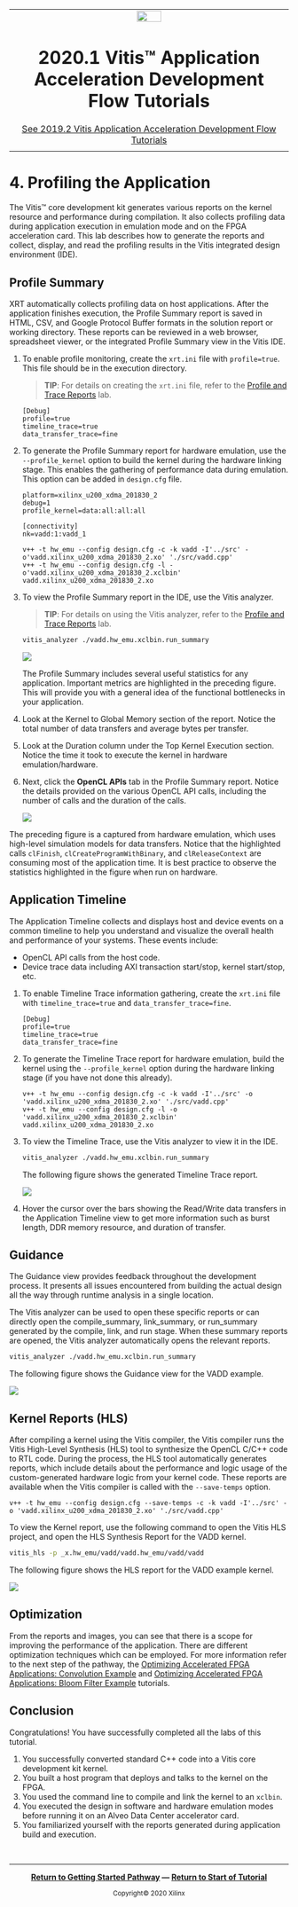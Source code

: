 ﻿<table class="sphinxhide">
 <tr>
   <td align="center"><img src="https://www.xilinx.com/content/dam/xilinx/imgs/press/media-kits/corporate/xilinx-logo.png" width="30%"/><h1>2020.1 Vitis™ Application Acceleration Development Flow Tutorials</h1>
   <a href="https://github.com/Xilinx/Vitis-Tutorials/branches/all">See 2019.2 Vitis Application Acceleration Development Flow Tutorials</a>
   </td>
 </tr>
 <tr>
 <td>
 </td>
 </tr>
</table>

# 4. Profiling the Application

The Vitis™ core development kit generates various reports on the kernel resource and performance during compilation. It also collects profiling data during application execution in emulation mode and on the FPGA acceleration card. This lab describes how to generate the reports and collect, display, and read the profiling results in the Vitis integrated design environment (IDE).

## Profile Summary

XRT automatically collects profiling data on host applications. After the application finishes execution, the Profile Summary report is saved in HTML, CSV, and Google Protocol Buffer formats in the solution report or working directory. These reports can be reviewed in a web browser, spreadsheet viewer, or the integrated Profile Summary view in the Vitis IDE.

1. To enable profile monitoring, create the `xrt.ini` file with `profile=true`. This file should be in the execution directory.
   >**TIP**: For details on creating the `xrt.ini` file, refer to the [Profile and Trace Reports](../03_essential-concepts/ProfileAndTraceReports.md) lab.

   ```
   [Debug]
   profile=true
   timeline_trace=true
   data_transfer_trace=fine
   ```

2. To generate the Profile Summary report for hardware emulation, use the `--profile_kernel` option to build the kernel during the hardware linking stage. This enables the gathering of performance data during emulation. This option can be added in `design.cfg` file.

   ```
   platform=xilinx_u200_xdma_201830_2
   debug=1
   profile_kernel=data:all:all:all

   [connectivity]
   nk=vadd:1:vadd_1
   ```

   ```
   v++ -t hw_emu --config design.cfg -c -k vadd -I'../src' -o'vadd.xilinx_u200_xdma_201830_2.xo' './src/vadd.cpp'
   v++ -t hw_emu --config design.cfg -l -o'vadd.xilinx_u200_xdma_201830_2.xclbin' vadd.xilinx_u200_xdma_201830_2.xo
   ```

3. To view the Profile Summary report in the IDE, use the Vitis analyzer.

   >**TIP**: For details on using the Vitis analyzer, refer to the [Profile and Trace Reports](../03_essential-concepts/ProfileAndTraceReports.md) lab.

   ```bash
   vitis_analyzer ./vadd.hw_emu.xclbin.run_summary
   ```

   ![](./images/profile_summary_vitis.png)

   The Profile Summary includes several useful statistics for any application. Important metrics are highlighted in the preceding figure. This will provide you with a general idea of the functional bottlenecks in your application.

4. Look at the Kernel to Global Memory section of the report. Notice the total number of data transfers and average bytes per transfer.

5. Look at the Duration column under the Top Kernel Execution section. Notice the time it took to execute the kernel in hardware emulation/hardware.

6. Next, click the **OpenCL APIs** tab in the Profile Summary report. Notice the details provided on the various OpenCL API calls, including the number of calls and the duration of the calls.

   ![](./images/profile_summary_vitis_2.png)

The preceding figure is a captured from hardware emulation, which uses high-level simulation models for data transfers. Notice that the  highlighted calls `clFinish`, `clCreateProgramWithBinary`, and `clReleaseContext` are consuming most of the application time. It is best practice to observe the statistics highlighted in the figure when run on hardware.

## Application Timeline

The Application Timeline collects and displays host and device events on a common timeline to help you understand and visualize the overall health and performance of your systems. These events include:

* OpenCL API calls from the host code.
* Device trace data including AXI transaction start/stop, kernel start/stop, etc.

1. To enable Timeline Trace information gathering, create the `xrt.ini` file with `timeline_trace=true` and `data_transfer_trace=fine`.

   ```
   [Debug]
   profile=true
   timeline_trace=true
   data_transfer_trace=fine
   ```

2. To generate the Timeline Trace report for hardware emulation, build the kernel using the `--profile_kernel` option during the hardware linking stage (if you have not done this already).

   ```
   v++ -t hw_emu --config design.cfg -c -k vadd -I'../src' -o 'vadd.xilinx_u200_xdma_201830_2.xo' './src/vadd.cpp'
   v++ -t hw_emu --config design.cfg -l -o 'vadd.xilinx_u200_xdma_201830_2.xclbin' vadd.xilinx_u200_xdma_201830_2.xo
   ```

3. To view the Timeline Trace, use the Vitis analyzer to view it in the IDE.

   ```bash
   vitis_analyzer ./vadd.hw_emu.xclbin.run_summary
   ```

   The following figure shows the generated Timeline Trace report.

   ![](./images/timeline_trace_vitis.png)

4. Hover the cursor over the bars showing the Read/Write data transfers in the Application Timeline view to get more information such as burst length, DDR memory resource, and duration of transfer.

## Guidance

The Guidance view provides feedback throughout the development process. It presents all issues encountered from building the actual design all the way through runtime analysis in a single location.

The Vitis analyzer can be used to open these specific reports or can directly open the compile_summary, link_summary, or run_summary generated by the compile, link, and run stage. When these summary reports are opened, the Vitis analyzer automatically opens the relevant reports.

   ```bash
   vitis_analyzer ./vadd.hw_emu.xclbin.run_summary
   ```

The following figure shows the Guidance view for the VADD example.

![](./images/guidance_report_vitis.png)

## Kernel Reports (HLS)

After compiling a kernel using the Vitis compiler, the Vitis compiler runs the Vitis High-Level Synthesis (HLS) tool to synthesize the OpenCL C/C++ code to RTL code. During the process, the HLS tool automatically generates reports, which include details about the performance and logic usage of the custom-generated hardware logic from your kernel code. These reports are available when the Vitis compiler is called with the `--save-temps` option.

   ```
   v++ -t hw_emu --config design.cfg --save-temps -c -k vadd -I'../src' -o 'vadd.xilinx_u200_xdma_201830_2.xo' './src/vadd.cpp'
   ```

To view the Kernel report, use the following command to open the Vitis HLS project, and open the HLS Synthesis Report for the VADD kernel.

   ```bash
   vitis_hls -p _x.hw_emu/vadd/vadd.hw_emu/vadd/vadd
   ```

The following figure shows the HLS report for the VADD example kernel.

![](./images/hls_kernel_report_1.png)

## Optimization

From the reports and images, you can see that there is a scope for improving the performance of the application. There are different optimization techniques which can be employed. For more information refer to the next step of the pathway, the [Optimizing Accelerated FPGA Applications: Convolution Example](../convolution-tutorial/README.md) and [Optimizing Accelerated FPGA Applications: Bloom Filter Example](../bloom/README.md) tutorials.

## Conclusion

Congratulations! You have successfully completed all the labs of this tutorial.

1. You successfully converted standard C++ code into a Vitis core development kit kernel.
2. You built a host program that deploys and talks to the kernel on the FPGA.
3. You used the command line to compile and link the kernel to an `xclbin`.
4. You executed the design in software and hardware emulation modes before running it on an Alveo Data Center accelerator card.
5. You familiarized yourself with the reports generated during application build and execution.
</br>
<hr/>
<p align="center" class="sphinxhide"><b><a href="/docs/vitis-getting-started/README.md">Return to Getting Started Pathway</a> — <a href="docs/my-first-program/README.md">Return to Start of Tutorial</a></b></p>

<p align="center" class="sphinxhide"><sup>Copyright&copy; 2020 Xilinx</sup></p>
